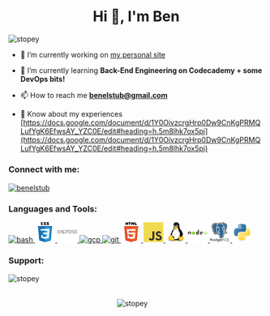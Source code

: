 <h1 align="center">Hi 👋, I'm Ben</h1>
<p align="left"> <img src="https://komarev.com/ghpvc/?username=stopey&label=Profile%20views&color=ea7f06&style=flat" alt="stopey" /> </p>

- 🔭 I’m currently working on [my personal site](https://github.com/Stopey/cloud-resume-web)

- 🌱 I’m currently learning **Back-End Engineering on Codecademy + some DevOps bits!**

- 📫 How to reach me **benelstub@gmail.com**

- 📄 Know about my experiences [https://docs.google.com/document/d/1Y0OivzcrgHrp0Dw9CnKgPRMQLufYgK6EfwsAY_YZC0E/edit#heading=h.5m8lhk7ox5pi](https://docs.google.com/document/d/1Y0OivzcrgHrp0Dw9CnKgPRMQLufYgK6EfwsAY_YZC0E/edit#heading=h.5m8lhk7ox5pi)

<h3 align="left">Connect with me:</h3>
<p align="left">
<a href="https://linkedin.com/in/benelstub" target="blank"><img align="center" src="https://raw.githubusercontent.com/rahuldkjain/github-profile-readme-generator/master/src/images/icons/Social/linked-in-alt.svg" alt="benelstub" height="30" width="40" /></a>
</p>

<h3 align="left">Languages and Tools:</h3>
<p align="left"> <a href="https://www.gnu.org/software/bash/" target="_blank" rel="noreferrer"> <img src="https://www.vectorlogo.zone/logos/gnu_bash/gnu_bash-icon.svg" alt="bash" width="40" height="40"/> </a> <a href="https://www.w3schools.com/css/" target="_blank" rel="noreferrer"> <img src="https://raw.githubusercontent.com/devicons/devicon/master/icons/css3/css3-original-wordmark.svg" alt="css3" width="40" height="40"/> </a> <a href="https://expressjs.com" target="_blank" rel="noreferrer"> <img src="https://raw.githubusercontent.com/devicons/devicon/master/icons/express/express-original-wordmark.svg" alt="express" width="40" height="40"/> </a> <a href="https://cloud.google.com" target="_blank" rel="noreferrer"> <img src="https://www.vectorlogo.zone/logos/google_cloud/google_cloud-icon.svg" alt="gcp" width="40" height="40"/> </a> <a href="https://git-scm.com/" target="_blank" rel="noreferrer"> <img src="https://www.vectorlogo.zone/logos/git-scm/git-scm-icon.svg" alt="git" width="40" height="40"/> </a> <a href="https://www.w3.org/html/" target="_blank" rel="noreferrer"> <img src="https://raw.githubusercontent.com/devicons/devicon/master/icons/html5/html5-original-wordmark.svg" alt="html5" width="40" height="40"/> </a> <a href="https://developer.mozilla.org/en-US/docs/Web/JavaScript" target="_blank" rel="noreferrer"> <img src="https://raw.githubusercontent.com/devicons/devicon/master/icons/javascript/javascript-original.svg" alt="javascript" width="40" height="40"/> </a> <a href="https://www.linux.org/" target="_blank" rel="noreferrer"> <img src="https://raw.githubusercontent.com/devicons/devicon/master/icons/linux/linux-original.svg" alt="linux" width="40" height="40"/> </a> <a href="https://nodejs.org" target="_blank" rel="noreferrer"> <img src="https://raw.githubusercontent.com/devicons/devicon/master/icons/nodejs/nodejs-original-wordmark.svg" alt="nodejs" width="40" height="40"/> </a> <a href="https://www.postgresql.org" target="_blank" rel="noreferrer"> <img src="https://raw.githubusercontent.com/devicons/devicon/master/icons/postgresql/postgresql-original-wordmark.svg" alt="postgresql" width="40" height="40"/> </a> <a href="https://www.python.org" target="_blank" rel="noreferrer"> <img src="https://raw.githubusercontent.com/devicons/devicon/master/icons/python/python-original.svg" alt="python" width="40" height="40"/> </a> </p>

<h3 align="left">Support:</h3>
<p><a href="https://www.buymeacoffee.com/stopey"> <img align="left" src="https://cdn.buymeacoffee.com/buttons/v2/default-yellow.png" height="50" width="210" alt="stopey" /></a></p><br><br>

<p>&nbsp;<img align="center" src="https://github-readme-stats.vercel.app/api?username=stopey&show_icons=true&theme=dark&locale=en" alt="stopey" /></p>
